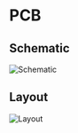 # PCB

## Schematic 

![Schematic](https://i.imgur.com/qIla5R1.png "Schematic")



## Layout 

![Layout](https://i.imgur.com/frXBMf0.png "Layout")
